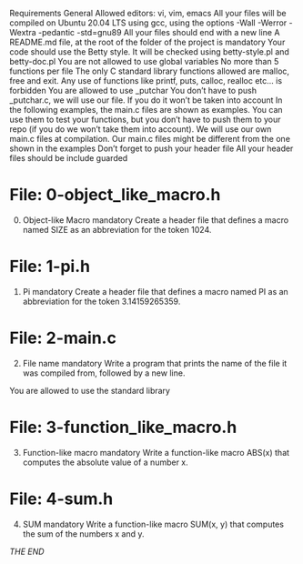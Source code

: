 
Requirements
General
Allowed editors: vi, vim, emacs
All your files will be compiled on Ubuntu 20.04 LTS using gcc, using the options -Wall -Werror -Wextra -pedantic -std=gnu89
All your files should end with a new line
A README.md file, at the root of the folder of the project is mandatory
Your code should use the Betty style. It will be checked using betty-style.pl and betty-doc.pl
You are not allowed to use global variables
No more than 5 functions per file
The only C standard library functions allowed are malloc, free and exit. Any use of functions like printf, puts, calloc, realloc etc… is forbidden
You are allowed to use _putchar
You don’t have to push _putchar.c, we will use our file. If you do it won’t be taken into account
In the following examples, the main.c files are shown as examples. You can use them to test your functions, but you don’t have to push them to your repo (if you do we won’t take them into account). We will use our own main.c files at compilation. Our main.c files might be different from the one shown in the examples
Don’t forget to push your header file
All your header files should be include guarded



# File: 0-object_like_macro.h
0. Object-like Macro
mandatory
Create a header file that defines a macro named SIZE as an abbreviation for the token 1024.

# File: 1-pi.h
1. Pi
mandatory
Create a header file that defines a macro named PI as an abbreviation for the token 3.14159265359.

# File: 2-main.c
2. File name
mandatory
Write a program that prints the name of the file it was compiled from, followed by a new line.

You are allowed to use the standard library

# File: 3-function_like_macro.h
3. Function-like macro
mandatory
Write a function-like macro ABS(x) that computes the absolute value of a number x.

# File: 4-sum.h
4. SUM
mandatory
Write a function-like macro SUM(x, y) that computes the sum of the numbers x and y.



*THE END*
